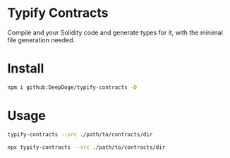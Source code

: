 # Typify Contracts
Compile and your Solidity code and generate types for it, with the minimal file generation needed.

# Install
```bash
npm i github:DeepDoge/typify-contracts -D
```

# Usage
```bash
typify-contracts --src ./path/to/contracts/dir
```
```bash
npx typify-contracts --src ./path/to/contracts/dir
```
